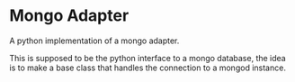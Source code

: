 # Mongo Adapter
A python implementation of a mongo adapter.

This is supposed to be the python interface to a mongo database, the idea is to make a base class that handles the connection to a mongod instance.